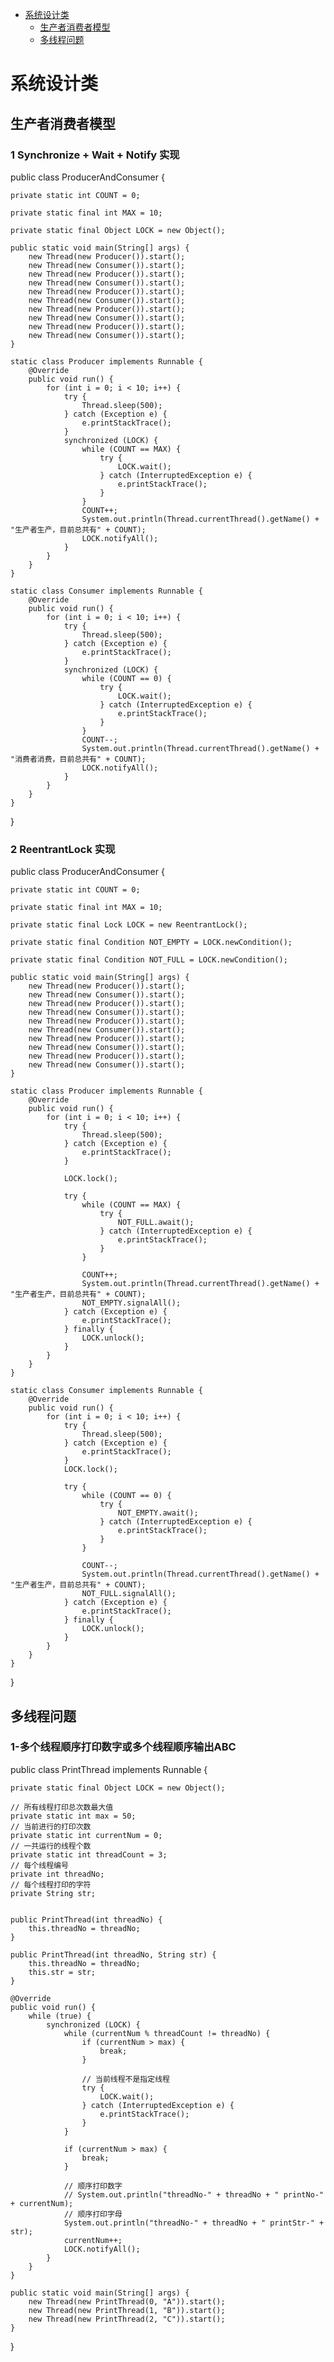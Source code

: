 * [系统设计类](#系统设计类)
    * [生产者消费者模型](#生产者消费者模型)
    * [多线程问题](#多线程问题)
# 系统设计类

## 生产者消费者模型

### 1 Synchronize + Wait + Notify 实现
public class ProducerAndConsumer {

    private static int COUNT = 0;

    private static final int MAX = 10;

    private static final Object LOCK = new Object();

    public static void main(String[] args) {
        new Thread(new Producer()).start();
        new Thread(new Consumer()).start();
        new Thread(new Producer()).start();
        new Thread(new Consumer()).start();
        new Thread(new Producer()).start();
        new Thread(new Consumer()).start();
        new Thread(new Producer()).start();
        new Thread(new Consumer()).start();
        new Thread(new Producer()).start();
        new Thread(new Consumer()).start();
    }

    static class Producer implements Runnable {
        @Override
        public void run() {
            for (int i = 0; i < 10; i++) {
                try {
                    Thread.sleep(500);
                } catch (Exception e) {
                    e.printStackTrace();
                }
                synchronized (LOCK) {
                    while (COUNT == MAX) {
                        try {
                            LOCK.wait();
                        } catch (InterruptedException e) {
                            e.printStackTrace();
                        }
                    }
                    COUNT++;
                    System.out.println(Thread.currentThread().getName() + "生产者生产，目前总共有" + COUNT);
                    LOCK.notifyAll();
                }
            }
        }
    }

    static class Consumer implements Runnable {
        @Override
        public void run() {
            for (int i = 0; i < 10; i++) {
                try {
                    Thread.sleep(500);
                } catch (Exception e) {
                    e.printStackTrace();
                }
                synchronized (LOCK) {
                    while (COUNT == 0) {
                        try {
                            LOCK.wait();
                        } catch (InterruptedException e) {
                            e.printStackTrace();
                        }
                    }
                    COUNT--;
                    System.out.println(Thread.currentThread().getName() + "消费者消费，目前总共有" + COUNT);
                    LOCK.notifyAll();
                }
            }
        }
    }

}

### 2 ReentrantLock 实现

public class ProducerAndConsumer {

    private static int COUNT = 0;

    private static final int MAX = 10;

    private static final Lock LOCK = new ReentrantLock();

    private static final Condition NOT_EMPTY = LOCK.newCondition();

    private static final Condition NOT_FULL = LOCK.newCondition();

    public static void main(String[] args) {
        new Thread(new Producer()).start();
        new Thread(new Consumer()).start();
        new Thread(new Producer()).start();
        new Thread(new Consumer()).start();
        new Thread(new Producer()).start();
        new Thread(new Consumer()).start();
        new Thread(new Producer()).start();
        new Thread(new Consumer()).start();
        new Thread(new Producer()).start();
        new Thread(new Consumer()).start();
    }

    static class Producer implements Runnable {
        @Override
        public void run() {
            for (int i = 0; i < 10; i++) {
                try {
                    Thread.sleep(500);
                } catch (Exception e) {
                    e.printStackTrace();
                }

                LOCK.lock();

                try {
                    while (COUNT == MAX) {
                        try {
                            NOT_FULL.await();
                        } catch (InterruptedException e) {
                            e.printStackTrace();
                        }
                    }

                    COUNT++;
                    System.out.println(Thread.currentThread().getName() + "生产者生产，目前总共有" + COUNT);
                    NOT_EMPTY.signalAll();
                } catch (Exception e) {
                    e.printStackTrace();
                } finally {
                    LOCK.unlock();
                }
            }
        }
    }

    static class Consumer implements Runnable {
        @Override
        public void run() {
            for (int i = 0; i < 10; i++) {
                try {
                    Thread.sleep(500);
                } catch (Exception e) {
                    e.printStackTrace();
                }
                LOCK.lock();

                try {
                    while (COUNT == 0) {
                        try {
                            NOT_EMPTY.await();
                        } catch (InterruptedException e) {
                            e.printStackTrace();
                        }
                    }

                    COUNT--;
                    System.out.println(Thread.currentThread().getName() + "生产者生产，目前总共有" + COUNT);
                    NOT_FULL.signalAll();
                } catch (Exception e) {
                    e.printStackTrace();
                } finally {
                    LOCK.unlock();
                }
            }
        }
    }

}

## 多线程问题
### 1-多个线程顺序打印数字或多个线程顺序输出ABC

public class PrintThread implements Runnable {

    private static final Object LOCK = new Object();

    // 所有线程打印总次数最大值
    private static int max = 50;
    // 当前进行的打印次数
    private static int currentNum = 0;
    // 一共运行的线程个数
    private static int threadCount = 3;
    // 每个线程编号
    private int threadNo;
    // 每个线程打印的字符
    private String str;


    public PrintThread(int threadNo) {
        this.threadNo = threadNo;
    }

    public PrintThread(int threadNo, String str) {
        this.threadNo = threadNo;
        this.str = str;
    }

    @Override
    public void run() {
        while (true) {
            synchronized (LOCK) {
                while (currentNum % threadCount != threadNo) {
                    if (currentNum > max) {
                        break;
                    }

                    // 当前线程不是指定线程
                    try {
                        LOCK.wait();
                    } catch (InterruptedException e) {
                        e.printStackTrace();
                    }
                }

                if (currentNum > max) {
                    break;
                }
                
                // 顺序打印数字
                // System.out.println("threadNo-" + threadNo + " printNo-" + currentNum);
                // 顺序打印字母
                System.out.println("threadNo-" + threadNo + " printStr-" + str);
                currentNum++;
                LOCK.notifyAll();
            }
        }
    }

    public static void main(String[] args) {
        new Thread(new PrintThread(0, "A")).start();
        new Thread(new PrintThread(1, "B")).start();
        new Thread(new PrintThread(2, "C")).start();
    }
}